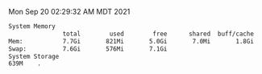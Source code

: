 Mon Sep 20 02:29:32 AM MDT 2021
```bash
System Memory
               total        used        free      shared  buff/cache   available
Mem:           7.7Gi       821Mi       5.0Gi       7.0Mi       1.8Gi       6.5Gi
Swap:          7.6Gi       576Mi       7.1Gi
System Storage
639M	.
```
```bash
